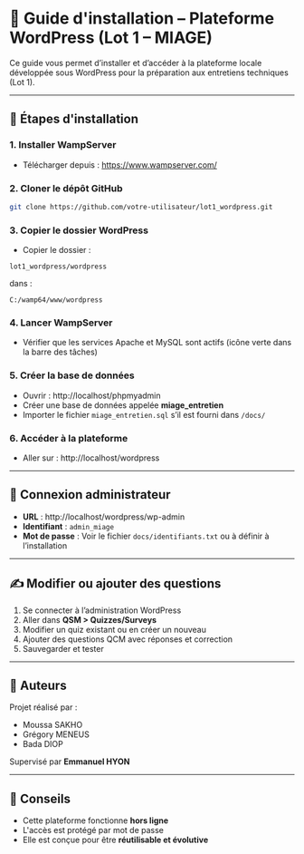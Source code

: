 # 📘 Guide d'installation – Plateforme WordPress (Lot 1 – MIAGE)

Ce guide vous permet d’installer et d’accéder à la plateforme locale développée sous WordPress pour la préparation aux entretiens techniques (Lot 1).

---

## 🚀 Étapes d'installation

### 1. Installer WampServer
- Télécharger depuis : https://www.wampserver.com/

### 2. Cloner le dépôt GitHub
```bash
git clone https://github.com/votre-utilisateur/lot1_wordpress.git
```

### 3. Copier le dossier WordPress
- Copier le dossier :
```
lot1_wordpress/wordpress
```
dans :
```
C:/wamp64/www/wordpress
```

### 4. Lancer WampServer
- Vérifier que les services Apache et MySQL sont actifs (icône verte dans la barre des tâches)

### 5. Créer la base de données
- Ouvrir : http://localhost/phpmyadmin
- Créer une base de données appelée **miage_entretien**
- Importer le fichier `miage_entretien.sql` s’il est fourni dans `/docs/`

### 6. Accéder à la plateforme
- Aller sur : http://localhost/wordpress

---

## 🔐 Connexion administrateur

- **URL** : http://localhost/wordpress/wp-admin  
- **Identifiant** : `admin_miage`  
- **Mot de passe** : Voir le fichier `docs/identifiants.txt` ou à définir à l’installation

---

## ✍️ Modifier ou ajouter des questions

1. Se connecter à l’administration WordPress
2. Aller dans **QSM > Quizzes/Surveys**
3. Modifier un quiz existant ou en créer un nouveau
4. Ajouter des questions QCM avec réponses et correction
5. Sauvegarder et tester

---

## 👥 Auteurs

Projet réalisé par :
- Moussa SAKHO
- Grégory MENEUS
- Bada DIOP

Supervisé par **Emmanuel HYON**

---

## 🧩 Conseils

- Cette plateforme fonctionne **hors ligne**
- L'accès est protégé par mot de passe
- Elle est conçue pour être **réutilisable et évolutive**
